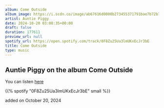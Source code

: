 ```yaml
---
album: Come Outside
album_image: https://i.scdn.co/image/ab67616d0000b273455371791bae7b72b7e3c44b
artist: Auntie Piggy
date: 2024-10-20 03:08:35+00:00
draft: false
duration: 177611
preview_url: null
spotify_url: https://open.spotify.com/track/0F8Zu25Ua3lmUKxEcJr3bE
title: Come Outside
type: music
---
```



## Auntie Piggy on the album Come Outside

You can listen [here](https://open.spotify.com/track/0F8Zu25Ua3lmUKxEcJr3bE)

{{% spotify "0F8Zu25Ua3lmUKxEcJr3bE" small %}}

added on October 20, 2024